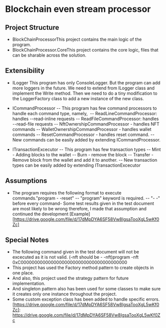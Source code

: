 # Blockchain even stream processor
## Project Structure
- BlockChainProcessorThis project contains the main logic of the program.
- BlockChainProcessor.CoreThis project contains the core logic, files that can be sharable across the solution.
## Extensibility
- ILogger
This program has only ConsoleLogger. But the program can add more loggers in the future. We need to extend from ILogger class and implement the Write method. Then we need to do a tiny modification to the LoggerFactory class to add a new instance of the new class.

- ICommandProcessor
-- This program has few command processors to handle each command type, namely, 
-- ReadLineCommandProcessor: handles --read-inline requests
-- ReadFileCommandProcessor: handles --read-file requests
-- NftOwnershipCommandProcessor - handles NFT commands
-- WalletOwnershipCommandProcessor - handles wallet commands
-- ResetCommandProcessor - handles reset command.
-- New commands can be easily added by extending ICommandProcessor.

- ITransactionExcecutor
-- This program has few transaction types
-- Mint - Adding blocks to the wallet
-- Burn - remove the block
-- Transfer - Remove block from the wallet and add it to another.
-- New transaction types can be easily added by extending ITransactionExcecutor

## Assumptions
- The program requires the following format to execute commands."program - -reset"
-- "program" keyword is required.
-- "- -" before every command- Some test results given in the test document are most likely to be wrong therefore, I made that assumption and continued the development
[Example][https://drive.google.com/file/d/17dMpDYA6SF58Vw8IgsaTooXgL5wKf0Zc]
## Special Notes
- The following command given in the test document will not be excecuted as it is not valid. (-nft should be - -nft)program -nft 0xC000000000000000000000000000000000000000
- This project has used the Factory method pattern to create objects in one place.
- And also, this project used the strategy pattern for future implementation.
- And singleton pattern also has been used for some classes to make sure it creates only one instance throughout the project.
- Some custom exception class has been added to handle specific errors.
[https://drive.google.com/file/d/17dMpDYA6SF58Vw8IgsaTooXgL5wKf0Zc]: https://drive.google.com/file/d/17dMpDYA6SF58Vw8IgsaTooXgL5wKf0Zc
